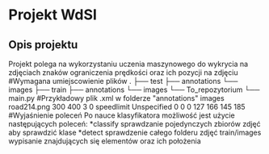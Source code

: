 # Projekt WdSI

## Opis projektu
Projekt polega na wykorzystaniu uczenia maszynowego do wykrycia na zdjęciach znaków ograniczenia prędkości oraz ich pozycji na zdjęciu
#Wymagana umiejscowienie plików
.
├── test
   ├── annotations
   └── images
├── train
   ├── annotations
   └── images
└── To_repozytorium
   └── main.py
#Przykładowy plik .xml w folderze "annotations"
<annotation>
   <folder>images</folder>
   <filename>road214.png</filename>
   <size>
       <width>300</width>
       <height>400</height>
       <depth>3</depth>
   </size>
   <segmented>0</segmented>
   <object>
       <name>speedlimit</name>
       <pose>Unspecified</pose>
       <truncated>0</truncated>
       <occluded>0</occluded>
       <difficult>0</difficult>
       <bndbox>
           <xmin>127</xmin>
           <ymin>166</ymin>
           <xmax>145</xmax>
           <ymax>185</ymax>
       </bndbox>
   </object>
</annotation>
#Wyjaśnienie poleceń
Po nauce klasyfikatora możliwość jest użycie następujących poleceń:
*classify sprawdzanie pojedynczych zbiorów zdjęć aby sprawdzić klase 
*detect sprawdzenie całego folderu zdjęć train/images wypisanie znajdujących się elementów oraz ich położenia 
